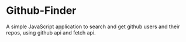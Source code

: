# Github-Finder
A simple JavaScript application to search and get github users and their repos, using github api and fetch api.

